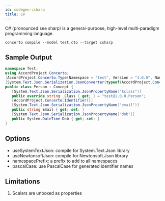```yaml
---
id: codegen-csharp
title: C#
---
```


C# (pronounced see sharp) is a general-purpose, high-level multi-paradigm programming language.

```base
concerto compile --model test.cto --target csharp
```

## Sample Output

```cs
namespace Test;
using AccordProject.Concerto;
[AccordProject.Concerto.Type(Namespace = "test", Version = "1.0.0", Name = "Person")]
[System.Text.Json.Serialization.JsonConverter(typeof(AccordProject.Concerto.ConcertoConverterFactorySystem))]
public class Person : Concept {
   [System.Text.Json.Serialization.JsonPropertyName("$class")]
   public override string _Class { get; } = "test@1.0.0.Person";
   [AccordProject.Concerto.Identifier()]
   [System.Text.Json.Serialization.JsonPropertyName("email")]
   public string Email { get; set; }
   [System.Text.Json.Serialization.JsonPropertyName("dob")]
   public System.DateTime Dob { get; set; }
}
```

## Options

- useSystemTextJson: compile for System.Text.Json library
- useNewtonsoftJson: compile for Newtonsoft.Json library
- namespacePrefix: a prefix to add to all namespaces
- pascalCase: use PascalCase for generated identifier names

## Limitations

1. Scalars are unboxed as properties

